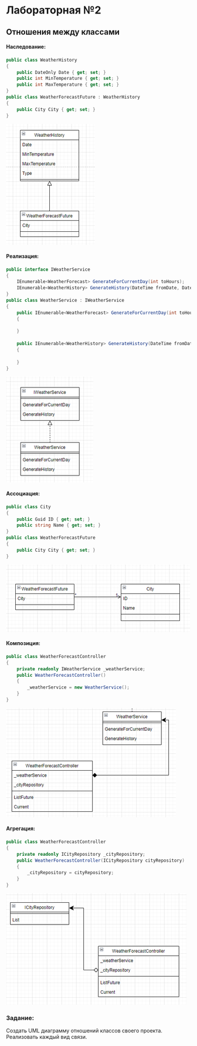 # Лабораторная №2
## Отношения между классами

#### Наследование:
```csharp
public class WeatherHistory
{
    public DateOnly Date { get; set; }
    public int MinTemperature { get; set; }
    public int MaxTemperature { get; set; }
}
public class WeatherForecastFuture : WeatherHistory
{
    public City City { get; set; }
}
```
![Alt text](image.png)

#### Реализация:
```csharp
public interface IWeatherService
{
    IEnumerable<WeatherForecast> GenerateForCurrentDay(int toHours);
    IEnumerable<WeatherHistory> GenerateHistory(DateTime fromDate, DateTime toDate);
}
public class WeatherService : IWeatherService
{
    public IEnumerable<WeatherForecast> GenerateForCurrentDay(int toHours)
    {
        
    }

    public IEnumerable<WeatherHistory> GenerateHistory(DateTime fromDate, DateTime toDate)
    {
        
    }
}
```
![Alt text](image-1.png)

#### Ассоциация:
```csharp
public class City
{
    public Guid ID { get; set; }
    public string Name { get; set; }
}
public class WeatherForecastFuture
{
    public City City { get; set; }
}
```
![Alt text](image-2.png)

#### Композиция:
```csharp
public class WeatherForecastController
{
    private readonly IWeatherService _weatherService;
    public WeatherForecastController()
    {
        _weatherService = new WeatherService();
    }
}
```
![Alt text](image-3.png)

#### Агрегация:
```csharp
public class WeatherForecastController
{
    private readonly ICityRepository _cityRepository;
    public WeatherForecastController(ICityRepository cityRepository)
    {
        _cityRepository = cityRepository;
    }
}
```
![Alt text](image-4.png)


### Задание: 
Создать UML диаграмму отношений классов своего проекта. Реализовать каждый вид связи.
